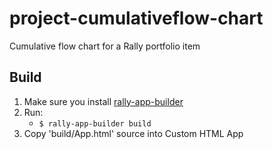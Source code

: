 project-cumulativeflow-chart
============================

Cumulative flow chart for a Rally portfolio item


## Build

1. Make sure you install [rally-app-builder](https://github.com/RallyApps/rally-app-builder)
2. Run:
    * `$ rally-app-builder build`
3. Copy 'build/App.html' source into Custom HTML App


